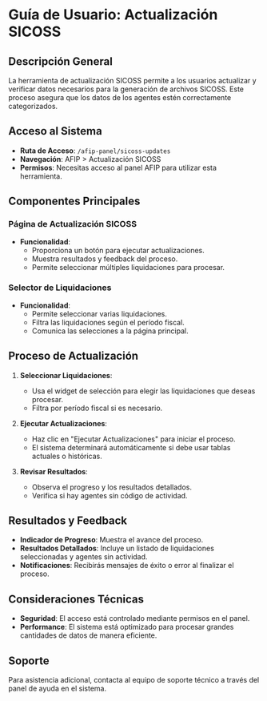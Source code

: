 # Guía de Usuario: Actualización SICOSS

## Descripción General

La herramienta de actualización SICOSS permite a los usuarios actualizar y verificar datos necesarios para la generación de archivos SICOSS. Este proceso asegura que los datos de los agentes estén correctamente categorizados.

## Acceso al Sistema

- **Ruta de Acceso**: `/afip-panel/sicoss-updates`
- **Navegación**: AFIP > Actualización SICOSS
- **Permisos**: Necesitas acceso al panel AFIP para utilizar esta herramienta.

## Componentes Principales

### Página de Actualización SICOSS

- **Funcionalidad**:
  - Proporciona un botón para ejecutar actualizaciones.
  - Muestra resultados y feedback del proceso.
  - Permite seleccionar múltiples liquidaciones para procesar.

### Selector de Liquidaciones

- **Funcionalidad**:
  - Permite seleccionar varias liquidaciones.
  - Filtra las liquidaciones según el período fiscal.
  - Comunica las selecciones a la página principal.

## Proceso de Actualización

1. **Seleccionar Liquidaciones**:
   - Usa el widget de selección para elegir las liquidaciones que deseas procesar.
   - Filtra por período fiscal si es necesario.

2. **Ejecutar Actualizaciones**:
   - Haz clic en "Ejecutar Actualizaciones" para iniciar el proceso.
   - El sistema determinará automáticamente si debe usar tablas actuales o históricas.

3. **Revisar Resultados**:
   - Observa el progreso y los resultados detallados.
   - Verifica si hay agentes sin código de actividad.

## Resultados y Feedback

- **Indicador de Progreso**: Muestra el avance del proceso.
- **Resultados Detallados**: Incluye un listado de liquidaciones seleccionadas y agentes sin actividad.
- **Notificaciones**: Recibirás mensajes de éxito o error al finalizar el proceso.

## Consideraciones Técnicas

- **Seguridad**: El acceso está controlado mediante permisos en el panel.
- **Performance**: El sistema está optimizado para procesar grandes cantidades de datos de manera eficiente.

## Soporte

Para asistencia adicional, contacta al equipo de soporte técnico a través del panel de ayuda en el sistema.
